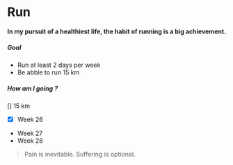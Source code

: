 # **Run**
**In my pursuit of a healthiest life, the habit of running is a big achievement.**

##### Goal
  - Run at least 2 days per week
  - Be abble to run 15 km

##### How am I going ?
[] 15 km
- [x] Week 26
- Week 27
- Week 28
> Pain is inevitable. Suffering is optional.


